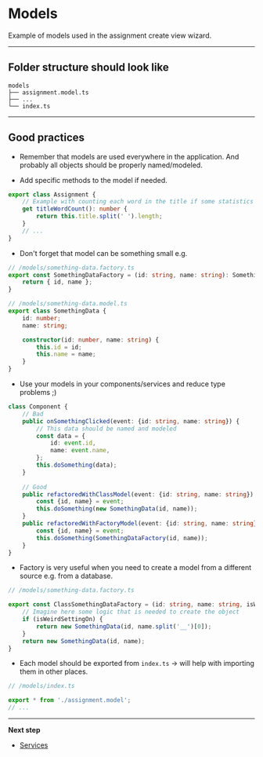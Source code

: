 # Models

Example of models used in the assignment create view wizard.
***
## Folder structure should look like
```
models
├── assignment.model.ts
├── ...
└── index.ts
```
***
## Good practices
* Remember that models are used everywhere in the application. And probably all objects should be properly named/modeled.

* Add specific methods to the model if needed.
```typescript
export class Assignment {
    // Example with counting each word in the title if some statistics needed
    get titleWordCount(): number {
        return this.title.split(' ').length;
    }
    // ...
}
```

* Don't forget that model can be something small e.g.
```typescript
// /models/something-data.factory.ts
export const SomethingDataFactory = (id: string, name: string): SomethingData => {
    return { id, name };
}

// /models/something-data.model.ts
export class SomethingData {
    id: number;
    name: string;

    constructor(id: number, name: string) {
        this.id = id;
        this.name = name;
    }
}
```

* Use your models in your components/services and reduce type problems ;)
```typescript
class Component {
    // Bad
    public onSomethingClicked(event: {id: string, name: string}) {
        // This data should be named and modeled
        const data = {
            id: event.id,
            name: event.name,
        };
        this.doSomething(data);
    }
    
    // Good
    public refactoredWithClassModel(event: {id: string, name: string}) {
        const {id, name} = event;
        this.doSomething(new SomethingData(id, name));
    }
    public refactoredWithFactoryModel(event: {id: string, name: string}) {
        const {id, name} = event;
        this.doSomething(SomethingDataFactory(id, name));
    }
}
```

* Factory is very useful when you need to create a model from a different source e.g. from a database.
```typescript
// /models/something-data.factory.ts

export const ClassSomethingDataFactory = (id: string, name: string, isWeirdSettingOn: boolean): SomethingData => {
    // Imagine here some logic that is needed to create the object
    if (isWeirdSettingOn) {
        return new SomethingData(id, name.split('__')[0]);
    }
    return new SomethingData(id, name);
}
```

* Each model should be exported from `index.ts` &rarr; will help with importing them in other places.
```typescript
// /models/index.ts

export * from './assignment.model';
// ...
```

***

**Next step**
* [Services](https://github.com/Walikuperek/Learn-Facade-Service/tree/master/lib-usage-example/create-view/services)
